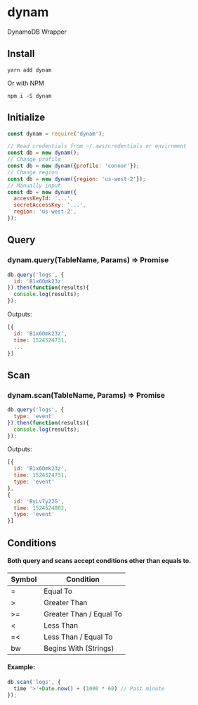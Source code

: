 # dynam
DynamoDB Wrapper

## Install
```
yarn add dynam
```
Or with NPM
```
npm i -S dynam
```

## Initialize
```js
const dynam = require('dynam');

// Read credentials from ~/.aws/credentials or envirnment
const db = new dynam();
// Change profile
const db = new dynam({profile: 'connor'});
// Change region
const db = new dynam({region: 'us-west-2'});
// Manually input
const db = new dynam({
  accessKeyId: '...',
  secretAccessKey: '...',
  region: 'us-west-2',
});
```

## Query
### dynam.query(TableName, Params) => Promise<Array>
```js
db.query('logs', {
  id: 'B1x6Omk23z'
}).then(function(results){
  console.log(results);
});
```
Outputs:
```js
[{
  id: 'B1x6Omk23z',
  time: 1524524731,
  ...
}]
```

## Scan
### dynam.scan(TableName, Params) => Promise<Array>
```js
db.query('logs', {
  type: 'event'
}).then(function(results){
  console.log(results);
});
```
Outputs:
```js
[{
  id: 'B1x6Omk23z',
  time: 1524524731,
  type: 'event'
},
{
  id: 'ByLv7y22G',
  time: 1524524882,
  type: 'event'
}]
```

## Conditions
#### Both query and scans accept conditions other than equals to.
| Symbol | Condition |
|-|-|
| = | Equal To |
| > | Greater Than |
| >= | Greater Than / Equal To |
| < | Less Than |
| =< | Less Than / Equal To |
| bw | Begins With (Strings) |
#### Example:
```js
db.scan('logs', {
  time '>'+Date.now() + (1000 * 60) // Past minute
});
```